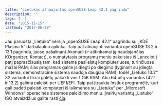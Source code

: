 ```yaml
---
title: "Lietukas atnaujintas openSUSE Leap 42.1 pagrindu"
description: ""
tags: [  ]
date: "2015-11-15"
lastmod: "2017-06-29"
---
```

Jau paruošta „Lietuko“ versija „openSUSE Leap 42.1“ pagrindu su „KDE Plasma 5“ darbalaukio aplinka. Taip pat atnaujinti variantai openSUSE 13.2 ir 13.1 pagrindu, juose pašalinant Akonadi (ir atitinkamai ją naudojančias KOrganizer, Kontact), o numatytasis programų meniu pakeistas iš Lancelot į patį paprasčiausią tam, kad sistema pasileistų kompiuteriuose, turinčiuose mažai RAM; šias programas galite įsidiegti po diegimo (lyginant su įdiegta sistema, demonstracinė sistema naudoja daugiau RAM); todėl „Lietuko 13.2“ 32 variantui tikrai galėtų pakakti vos 1 GiB RAM. Abu 64 bitų variantus (42.1 ir 13.2) galima paleisti per UEFI/EFI. Taip pat įtraukta Instlux programėlė, kuri gali padėti paleisti kompiuterį iš laikmenos su „Lietuku“ per „Microsoft Windows“ operacinės sistemos paleidimo meniu. Įvairių variantų „Lietuko“ ISO atvaizdžius galite rasti [čia](http://download.vikis.lt/lietukas/gauti.html).
